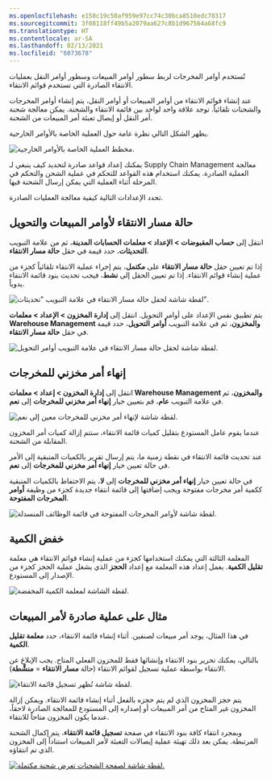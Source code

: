 ```yaml
---
ms.openlocfilehash: e158c19c50af959e97cc74c30bca8510edc78317
ms.sourcegitcommit: 3f08118ff49b5a2079aa627c8b1d967564a68fc9
ms.translationtype: HT
ms.contentlocale: ar-SA
ms.lasthandoff: 02/13/2021
ms.locfileid: "6073678"
---
```

تُستخدم أوامر المخرجات لربط سطور أوامر المبيعات وسطور أوامر النقل بعمليات الانتقاء الصادرة التي تستخدم قوائم الانتقاء.

عند إنشاء قوائم الانتقاء من أوامر المبيعات أو أوامر النقل، يتم إنشاء أوامر المخرجات والشحنات تلقائياً. توجد علاقة واحد لواحد بين قائمة الانتقاء والشحنة. يمكن معالجة شحنة أمر النقل أو إيصال تعبئة أمر المبيعات من الشحنة.

يظهر الشكل التالي نظرة عامة حول العملية الخاصة بالأوامر الخارجية.
 
![مخطط العملية الخاصة بالأوامر الخارجية.](../media/outbound-operations.png)

يمكنك إعداد قواعد صادرة لتحديد كيف ينبغي لـ Supply Chain Management معالجة العملية الصادرة. يمكنك استخدام هذه القواعد للتحكم في عملية الشحن والتحكم في المرحلة أثناء العملية التي يمكن إرسال الشحنة فيها. 

تحدد الإعدادات التالية كيفية معالجة العمليات الصادرة.

## <a name="picking-route-status-for-sales-and-transfer-orders"></a>حالة مسار الانتقاء لأوامر المبيعات والتحويل 

انتقل إلى **حساب المقبوضات > الإعداد > معلمات الحسابات المدينة**، ثم من علامة التبويب **التحديثات**، حدد قيمة في حقل **حالة مسار الانتقاء**. 

إذا تم تعيين حقل **حالة مسار الانتقاء** على **مكتمل**، يتم إجراء عملية الانتقاء تلقائياً كجزء من عملية إنشاء قوائم الانتقاء. إذا تم تعيين الحقل إلى **نشط**، فيجب تحديث بنود قائمة الانتقاء يدوياً.
 
![لقطة شاشة لحقل حالة مسار الانتقاء في علامة التبويب "تحديثات".](../media/picking-route-status.png)

يتم تطبيق نفس الإعداد على أوامر التحويل. انتقل إلى **إدارة المخزون > الإعداد > معلمات Warehouse Management والمخزون**، ثم في علامة التبويب **أوامر التحويل**، حدد قيمة في حقل **حالة مسار الانتقاء**.
 
![لقطة شاشة لحقل حالة مسار الانتقاء في علامة التبويب أوامر التحويل.](../media/picking-route-status-2.png)
 
## <a name="end-output-inventory-order"></a>إنهاء أمر مخزني للمخرجات 

انتقل إلى **إدارة المخزون > إعداد > معلمات Warehouse Management والمخزون**، ثم في علامة التبويب **عام**، قم بتعيين خيار **إنهاء أمر مخزني للمخرجات** إلى **نعم**.
 
![لقطة شاشة لإنهاء أمر مخزني للمخرجات معين إلى نعم.](../media/end-output-inventory-order.png)

عندما يقوم عامل المستودع بتقليل كميات قائمة الانتقاء، ستتم إزالة كميات أمر المخزون المقابلة من الشحنة. 
 
عند تحديث قائمة الانتقاء في نقطة زمنية ما، يتم إرسال تقرير بالكميات المتبقية إلى الأمر في حالة تعيين خيار **إنهاء أمر مخزني للمخرجات** إلى **نعم**. 
 
في حالة تعيين خيار **إنهاء أمر مخزني للمخرجات** إلى **لا**، يتم الاحتفاظ بالكميات المتبقية ككمية أمر مخرجات مفتوحة ويجب إضافتها إلى قائمة انتقاء جديدة كجزء من وظيفة **أوامر المخرجات المفتوحة**.

![لقطة شاشة لأوامر المخرجات المفتوحة في قائمة الوظائف المنسدلة.](../media/open-output-orders.png)

## <a name="reduce-quantity"></a>خفض الكمية 

المعلمة الثالثة التي يمكنك استخدامها كجزء من عملية إنشاء قوائم الانتقاء هي معلمة **تقليل الكمية**. يعمل إعداد هذه المعلمة مع إعداد **الحجز** الذي يشغل عملية الحجز كجزء من الإصدار إلى المستودع.
 
![لقطة الشاشة لمعلمة الكمية المخفضة.](../media/reduced-quantity.png)
 
## <a name="example-of-an-outbound-process-for-a-sales-order"></a>مثال على عملية صادرة لأمر المبيعات 

في هذا المثال، يوجد أمر مبيعات لصنفين. أثناء إنشاء قائمة الانتقاء، حدد **معلمة تقليل الكمية**.
 
بالتالي، يمكنك تحرير بنود الانتقاء وإنشائها فقط للمخزون الفعلي المتاح. يجب الإبلاغ عن الانتقاء بواسطة عملية تسجيل لقوائم الانتقاء (حالة **مسار الانتقاء** = **منشَّطة**).

![لقطة شاشة تُظهر تسجيل قائمة الانتقاء.](../media/updates-1.png)

يتم حجز المخزون الذي لم يتم حجزه بالفعل أثناء إنشاء قائمة الانتقاء. ويمكن إزالة المخزون غير المتاح من أمر المبيعات أو إصداره إلى المستودع للمعالجة الصادرة لاحقاً، عندما يكون المخزون متاحاً للانتقاء.

وبمجرد انتقاء كافة بنود الانتقاء في صفحة **تسجيل قائمة الانتقاء**، يتم إكمال الشحنة المرتبطة. يمكن بعد ذلك تهيئة عملية إيصالات التعبئة لأمر المبيعات استناداً إلى المخزون الذي تم انتقاؤه.
 
[![لقطة شاشة لصفحة الشحنات تعرض شحنة مكتملة.](../media/shipment-1.png)](../media/shipment-1.png#lightbox)
